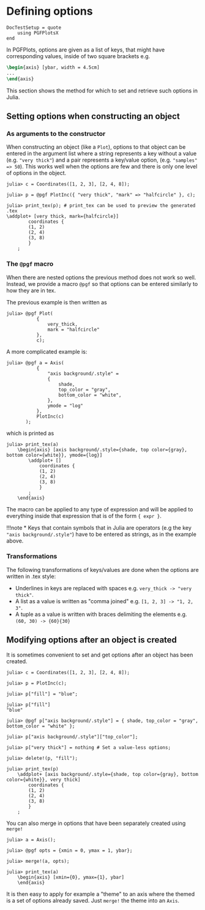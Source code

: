 # Defining options

```@meta
DocTestSetup = quote
    using PGFPlotsX
end
```

In PGFPlots, options are given as a list of keys, that might have corresponding values,
inside of two square brackets e.g.

```tex
\begin{axis} [ybar, width = 4.5cm]
...
\end{axis}
```

This section shows the method for which to set and retrieve such options in Julia.

## Setting options when constructing an object

### As arguments to the constructor

When constructing an object (like a `Plot`), options to that object can be entered in the argument list
where a string represents a key without a value (e.g. `"very thick"`) and a pair represents a key/value option, (e.g. `"samples" => 50`).
This works well when the options are few and there is only one level of options in the object.

```jldoctest p1
julia> c = Coordinates([1, 2, 3], [2, 4, 8]);

julia> p = @pgf PlotInc({ "very thick", "mark" => "halfcircle" }, c);

julia> print_tex(p); # print_tex can be used to preview the generated .tex
\addplot+ [very thick, mark={halfcircle}]
        coordinates {
        (1, 2)
        (2, 4)
        (3, 8)
        }
    ;
```

### The `@pgf` macro

When there are nested options the previous method does not work so well.
Instead, we provide a macro `@pgf` so that options can be entered similarly to how they are in tex.

The previous example is then written as

```jldoctest p1
julia> @pgf Plot(
           {
               very_thick,
               mark = "halfcircle"
           },
           c);
```

A more complicated example is:

```jldoctest p1
julia> @pgf a = Axis(
           {
               "axis background/.style" =
               {
                   shade,
                   top_color = "gray",
                   bottom_color = "white",
               },
               ymode = "log"
           },
           PlotInc(c)
       );
```

which is printed as

```jldoctest p1
julia> print_tex(a)
    \begin{axis} [axis background/.style={shade, top color={gray}, bottom color={white}}, ymode={log}]
        \addplot+ []
            coordinates {
            (1, 2)
            (2, 4)
            (3, 8)
            }
        ;
    \end{axis}
```

The macro can be applied to any type of expression and will be applied to everything inside that expression
that is of the form `{ expr }`.

!!!note
    * Keys that contain symbols that in Julia are operators (e.g the key `"axis background/.style"`) have to be entered
      as strings, as in the example above.

### Transformations

The following transformations of keys/values are done when the options are written in .tex style:

* Underlines in keys are replaced with spaces e.g. `very_thick -> "very thick"`.
* A list as a value is written as "comma joined" e.g. `[1, 2, 3] -> "1, 2, 3"`.
* A tuple as a value is written with braces delimiting the elements e.g. `(60, 30) -> {60}{30}`

## Modifying options after an object is created

It is sometimes convenient to set and get options after an object has been created.

```jldoctest
julia> c = Coordinates([1, 2, 3], [2, 4, 8]);

julia> p = PlotInc(c);

julia> p["fill"] = "blue";

julia> p["fill"]
"blue"

julia> @pgf p["axis background/.style"] = { shade, top_color = "gray", bottom_color = "white" };

julia> p["axis background/.style"]["top_color"];

julia> p["very thick"] = nothing # Set a value-less options;

julia> delete!(p, "fill");

julia> print_tex(p)
    \addplot+ [axis background/.style={shade, top color={gray}, bottom color={white}}, very thick]
        coordinates {
        (1, 2)
        (2, 4)
        (3, 8)
        }
    ;
```

You can also merge in options that have been separately created using `merge!`

```jldoctest
julia> a = Axis();

julia> @pgf opts = {xmin = 0, ymax = 1, ybar};

julia> merge!(a, opts);

julia> print_tex(a)
    \begin{axis} [xmin={0}, ymax={1}, ybar]
    \end{axis}
```

It is then easy to apply for example a "theme" to an axis where the themed is a set of options already saved.
Just `merge!` the theme into an `Axis`.
